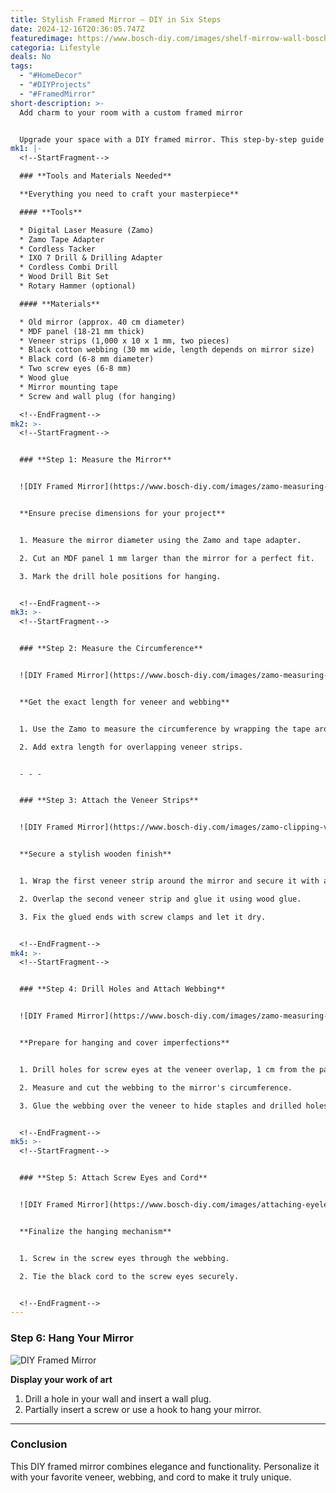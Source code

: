 ```yaml
---
title: Stylish Framed Mirror – DIY in Six Steps
date: 2024-12-16T20:36:05.747Z
featuredimage: https://www.bosch-diy.com/images/shelf-mirrow-wall-bosch-diy--0872c082018e4b1f864bc9e598371e7e.jpg?imgWidth=1140&imgHeight=570&scale=1
categoria: Lifestyle
deals: No
tags:
  - "#HomeDecor"
  - "#DIYProjects"
  - "#FramedMirror"
short-description: >-
  Add charm to your room with a custom framed mirror


  Upgrade your space with a DIY framed mirror. This step-by-step guide will help you create a sleek and modern mirror that fits perfectly into any home decor.
mk1: |-
  <!--StartFragment-->

  ### **Tools and Materials Needed**

  **Everything you need to craft your masterpiece**

  #### **Tools**

  * Digital Laser Measure (Zamo)
  * Zamo Tape Adapter
  * Cordless Tacker
  * IXO 7 Drill & Drilling Adapter
  * Cordless Combi Drill
  * Wood Drill Bit Set
  * Rotary Hammer (optional)

  #### **Materials**

  * Old mirror (approx. 40 cm diameter)
  * MDF panel (18-21 mm thick)
  * Veneer strips (1,000 x 10 x 1 mm, two pieces)
  * Black cotton webbing (30 mm wide, length depends on mirror size)
  * Black cord (6-8 mm diameter)
  * Two screw eyes (6-8 mm)
  * Wood glue
  * Mirror mounting tape
  * Screw and wall plug (for hanging)

  <!--EndFragment-->
mk2: >-
  <!--StartFragment-->


  ### **Step 1: Measure the Mirror**


  ![DIY Framed Mirror](https://www.bosch-diy.com/images/zamo-measuring-mirror-hands-bosch-diy--c59bf842ea264bcbaefe63f168a68104.jpg?imgWidth=750&imgHeight=421&scale=1 "DIY Framed Mirror")


  **Ensure precise dimensions for your project**


  1. Measure the mirror diameter using the Zamo and tape adapter.

  2. Cut an MDF panel 1 mm larger than the mirror for a perfect fit.

  3. Mark the drill hole positions for hanging.


  <!--EndFragment-->
mk3: >-
  <!--StartFragment-->


  ### **Step 2: Measure the Circumference**


  ![DIY Framed Mirror](https://www.bosch-diy.com/images/zamo-measuring-extent-wooden-circle-bosch-diy--d1af58389061455f93d8064245220d6d.jpg?imgWidth=750&imgHeight=421&scale=1 "DIY Framed Mirror")


  **Get the exact length for veneer and webbing**


  1. Use the Zamo to measure the circumference by wrapping the tape around the mirror edge.

  2. Add extra length for overlapping veneer strips.


  - - -


  ### **Step 3: Attach the Veneer Strips**


  ![DIY Framed Mirror](https://www.bosch-diy.com/images/zamo-clipping-veneering-strap-glue-clamp-bosch-diy--693453929ee14d79942c3ee84b769282.jpg?imgWidth=750&imgHeight=421&scale=1 "DIY Framed Mirror")


  **Secure a stylish wooden finish**


  1. Wrap the first veneer strip around the mirror and secure it with a cordless tacker.

  2. Overlap the second veneer strip and glue it using wood glue.

  3. Fix the glued ends with screw clamps and let it dry.


  <!--EndFragment-->
mk4: >-
  <!--StartFragment-->


  ### **Step 4: Drill Holes and Attach Webbing**


  ![DIY Framed Mirror](https://www.bosch-diy.com/images/zamo-measuring-belt-strap-bosch-diy--7e0f61705a304f4fa157d49049761cc0.jpg?imgWidth=750&imgHeight=421&scale=1 "DIY Framed Mirror")


  **Prepare for hanging and cover imperfections**


  1. Drill holes for screw eyes at the veneer overlap, 1 cm from the panel bottom.

  2. Measure and cut the webbing to the mirror's circumference.

  3. Glue the webbing over the veneer to hide staples and drilled holes.


  <!--EndFragment-->
mk5: >-
  <!--StartFragment-->


  ### **Step 5: Attach Screw Eyes and Cord**


  ![DIY Framed Mirror](https://www.bosch-diy.com/images/attaching-eyelet-strap-frame-bosch-diy--015fed729c1b494fbacee49ad68c91ca.jpg?imgWidth=750&imgHeight=421&scale=1 "DIY Framed Mirror")


  **Finalize the hanging mechanism**


  1. Screw in the screw eyes through the webbing.

  2. Tie the black cord to the screw eyes securely.


  <!--EndFragment-->
---
```

<!--StartFragment-->

### **Step 6: Hang Your Mirror**

![DIY Framed Mirror](https://www.bosch-diy.com/images/mounting-mirror-lamp-books-bosch-diy--f28cd6c05c8f4b7aaac420292780e909.jpg?imgWidth=750&imgHeight=421&scale=1 "DIY Framed Mirror")

**Display your work of art**

1. Drill a hole in your wall and insert a wall plug.
2. Partially insert a screw or use a hook to hang your mirror.

- - -

### **Conclusion**

This DIY framed mirror combines elegance and functionality. Personalize it with your favorite veneer, webbing, and cord to make it truly unique.

<!--EndFragment-->